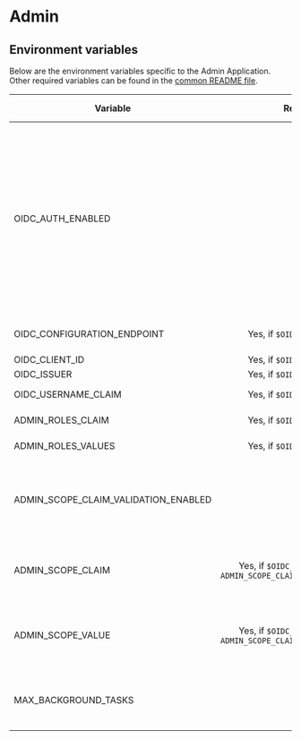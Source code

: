 # Admin

## Environment variables

Below are the environment variables specific to the Admin Application. Other required variables can be found in
the [common README file](../common/README.md).

| Variable                             |                                Required                                 | Description                                                                                                                                                                                                                            | Available Values | Default values                                               |
|--------------------------------------|:-----------------------------------------------------------------------:|----------------------------------------------------------------------------------------------------------------------------------------------------------------------------------------------------------------------------------------|------------------|--------------------------------------------------------------|
| OIDC_AUTH_ENABLED                    |                                   No                                    | If this setting is enabled, all admin endpoints require OIDC authentication. Otherwise, all endpoints can be called without any authentication, which can be useful for local development. MUST BE ENABLED IN PRODUCTION ENVIRONMENTS! | `true`, `false`  | `true`                                                       |
| OIDC_CONFIGURATION_ENDPOINT          |                      Yes, if `$OIDC_AUTH_ENABLED`                       | OIDC Configuration Endpoint                                                                                                                                                                                                            |                  |                                                              |
| OIDC_CLIENT_ID                       |                      Yes, if `$OIDC_AUTH_ENABLED`                       | OIDC Client ID                                                                                                                                                                                                                         |                  |                                                              |
| OIDC_ISSUER                          |                      Yes, if `$OIDC_AUTH_ENABLED`                       | OIDC Issuer                                                                                                                                                                                                                            |                  |                                                              |
| OIDC_USERNAME_CLAIM                  |                      Yes, if `$OIDC_AUTH_ENABLED`                       | OIDC Username Claim                                                                                                                                                                                                                    |                  |                                                              |
| ADMIN_ROLES_CLAIM                    |                      Yes, if `$OIDC_AUTH_ENABLED`                       | OIDC Admin Roles Claim                                                                                                                                                                                                                 |                  |                                                              |
| ADMIN_ROLES_VALUES                   |                      Yes, if `$OIDC_AUTH_ENABLED`                       | OIDC Admin Roles Values                                                                                                                                                                                                                |                  |                                                              |
| ADMIN_SCOPE_CLAIM_VALIDATION_ENABLED |                                   No                                    | If specified, the admin portal will check for scopes in the OIDC token, otherwise this check will be skipped.                                                                                                                          | `true`, `false`  | `true`                                                       |
| ADMIN_SCOPE_CLAIM                    | Yes, if `$OIDC_AUTH_ENABLED` and `ADMIN_SCOPE_CLAIM_VALIDATION_ENABLED` | The name of the custom access token field that contains scope information.                                                                                                                                                             |                  |                                                              |
| ADMIN_SCOPE_VALUE                    | Yes, if `$OIDC_AUTH_ENABLED` and `ADMIN_SCOPE_CLAIM_VALIDATION_ENABLED` | Required scope claim value to get access to admin portal if scope claim validation is enabled.                                                                                                                                         |                  |                                                              |
| MAX_BACKGROUND_TASKS                 |                                   No                                    | Maximum number of background tasks that can be run concurrently                                                                                                                                                                        |                  | `5`                                                          |
